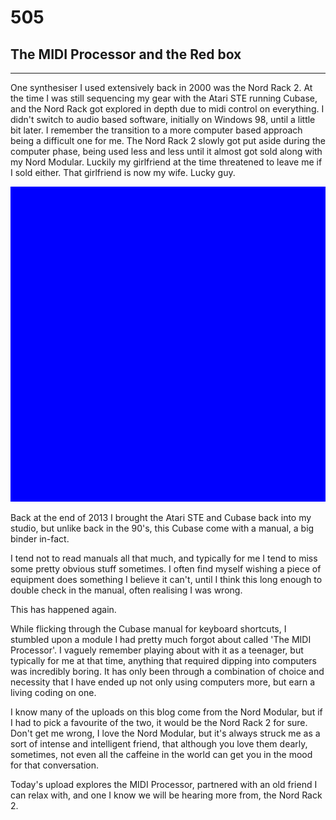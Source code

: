 # 505
## The MIDI Processor and the Red box
---

One synthesiser I used extensively back in 2000 was the Nord Rack 2. At the time I was still sequencing my gear with the Atari STE running Cubase, and the Nord Rack got explored in depth due to midi control on everything. I didn't switch to audio based software, initially on Windows 98, until a little bit later. I remember the transition to a more computer based approach being a difficult one for me. The Nord Rack 2 slowly got put aside during the computer phase, being used less and less until it almost got sold along with my Nord Modular. Luckily my girlfriend at the time threatened to leave me if I sold either. That girlfriend is now my wife. Lucky guy.

![Image](/assets/img/snd00.png)

Back at the end of 2013 I brought the Atari STE and Cubase back into my studio, but unlike back in the 90's, this Cubase come with a manual, a big binder in-fact.

I tend not to read manuals all that much, and typically for me I tend to miss some pretty obvious stuff sometimes. I often find myself wishing a piece of equipment does something I believe it can't, until I think this long enough to double check in the manual, often realising I was wrong. 

This has happened again.

While flicking through the Cubase manual for keyboard shortcuts, I stumbled upon a module I had pretty much forgot about called 'The MIDI Processor'. I vaguely remember playing about with it as a teenager, but typically for me at that time, anything that required dipping into computers was incredibly boring. It has only been through a combination of choice and necessity that I have ended up not only using computers more, but earn a living coding on one.

I know many of the uploads on this blog come from the Nord Modular, but if I had to pick a favourite of the two, it would be the Nord Rack 2 for sure. Don't get me wrong, I love the Nord Modular, but it's always struck me as a sort of intense and intelligent friend, that although you love them dearly, sometimes, not even all the caffeine in the world can get you in the mood for that conversation. 

Today's upload explores the MIDI Processor, partnered with an old friend I can relax with, and one I know we will be hearing more from, the Nord Rack 2.